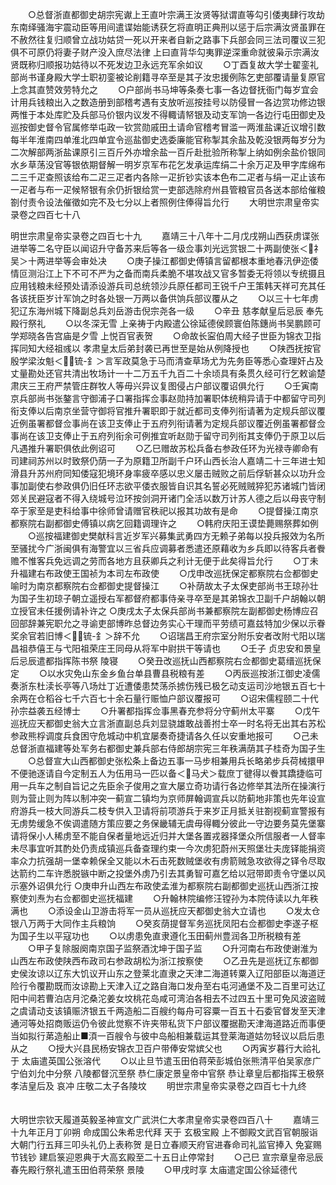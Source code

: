 <!-- { "loadSidebar": true } -->
　　○总督浙直都御史胡宗宪谳上王直叶宗满王汝贤等狱谓直等勾引倭夷肆行攻劫东南绎骚海宇震动臣等用间遣谍始能诱获乞将直明正典刑以惩于后宗满汝贤虽罪在不赦然往复归顺曾立战功姑贷一死以开来者自新之路事下兵部会同三法司覆议三犯俱不可原仍将妻子财产没入庶尽法律  上曰直背华勾夷罪逆深重命就彼枭示宗满汝贤既称归顺报功姑待以不死发边卫永远充军余如议
　　○丁酉复故大学士翟銮礼部尚书谨身殿大学士职初銮被论削籍寻卒至是其子汝忠援例陈乞吏部覆请量复原官  上念其直赞效劳特允之
　　○户部尚书马坤等条奏七事一各边督抚衙门每岁宜会计用兵钱粮出入之数造册到部稽考遇有支放听巡按挂号以防侵冒一各边赏功修边银两惟于本处库贮及兵部马价银内议发不得輙请帑银及动支军饷一各边行屯田御史及巡按御史督令官属修举屯政一钦赏勋戚田土请命官稽考冒滥一两淮盐课近议增引数每半年淮南四单淮北四单宜令巡盐御史选委廉能官称掣其余盐及乾没银两每岁分为二次解部两浙盐课原引三百斤外亦增余盐一百斤赴批验所称掣上纳如例余盐价银同水乡草荡没官等银依期督解一明岁京军布花乞发承运库绢二十余万疋及甲字库绵布二三千疋查照该给布二疋三疋者内各除一疋折钞实该本色布二疋者与绢一疋止该布一疋者与布一疋候帑银有余仍折银给赏一吏部选除府州县管粮官员各送本部给催粮劄付责令设法催徵如完不及七分以上者照例住俸得旨允行
　　大明世宗肃皇帝实录卷之四百七十八


明世宗肃皇帝实录卷之四百七十九
　　嘉靖三十八年十二月戊戌朔山西获虏谍张进举等二名守臣以闻诏升守备苏来后等各一级佥事刘光远赏银二十两副使张＜礻吴＞十两进举等会审处决
　　○庚子操江都御史傅镇言留都根本重地春汛伊迩倭情叵测沿江上下不可不严为之备而南兵柔脆不堪攻战又官多暂委无将领以专统摄且应用钱粮未经预处请添设游兵司总统领沙兵原任都司王锐千户王策韩天祥可充其任各该抚臣岁计军饷之时各处银一万两以备供饷兵部议覆从之
　　○以三十七年虏犯辽东海州城下降副总兵刘岳游击倪宗尧各一级
　　○辛丑  慈孝献皇后忌辰  奉先殿行祭礼
　　○以冬深无雪  上亲祷于内殿遣公徐延德侯顾寰伯陈鏸尚书吴鹏顾可学郑晓各告宫庙是夕雪  上悦百官表贺
　　○命故长寍伯周大经子世臣为锦衣卫指挥同知大经祖彧以  孝肃皇太后弟封袭已再世至是始从例降授也
　　○陕西抚按官殷学梁汝魁＜锍-釒＞言军政莫急于马而清查草场尤为先务臣等悉心查理奸占及丈量勘处还官共清出牧场计一十二万五千九百二十余顷具有条贯久经可行乞敕谕楚肃庆三王府严禁管庄群牧人等毋兴异议复图侵占户部议覆诏俱允行
　　○壬寅南京兵部尚书张鏊言守御浦子口署指挥佥事赵勋持加署职体统稍异请于中都留守司列衔支俸以后南京坐营守御将官推升署职即于就近都司支俸列衔请著为定规兵部议覆近例虽署都督佥事尚在该卫支俸止于五府列衔请著为定规兵部议覆近例虽署都督佥事尚在该卫支俸止于五府列衔余可例推宜听赵勋于留守司列衔其支俸仍于原卫以后凡遇推升署职俱依此例诏可
　　○乙巳赠故苏松兵备右参政任环为光禄寺卿命有司建祠苏州以时致祭仍荫一子为原籍卫所副千户环山西长治人嘉靖二十三年进士知滑县升苏州府同知倭寇犯境环身率疲卒感以忠义屡击贼败之前后俘斩甚众以功升佥事加副使右参政俱仍旧任环志欲平倭衣服皆自识其名誓必死贼贼猝犯苏诸城门皆闭郊关民避寇者不得入绕城号泣环按剑洞开诸门全活以数万计苏人德之后以母丧守制卒于家至是吏科给事中徐师曾请赠官秩祀以报其功故有是命
　　○提督操江南京都察院右副都御史傅镇以病乞回籍调理许之
　　○韩府庆阳王谟垫薨赐祭葬如例
　　○巡按福建御史樊献科言近岁军兴募集武勇四方无赖子弟每以投兵报效为名所至骚扰今广浙闽俱有海警宜以三省兵应调募者悉遣还原藉收为乡兵即以待客兵者餋赡不惟客兵免远调之劳而各地方且获卿兵之利计无便于此矣得旨允行
　　○丁未升福建右布政使王国祯为本司左布政使
　　○戊申改巡抚保定都察院右佥都御史喻时为南京都察院右佥都御史提督操江
　　○补荫故太子太保吏部尚书王琼孙壮为国子生初琼子朝立遥授右军都督府都事侍亲寻卒至是其弟锦衣卫副千户胡翰以朝立授官未任援例请补许之
○庚戌太子太保兵部尚书兼都察院左副都御史杨博应召回部辞兼宪职允之寻谕吏部博昨总督边务实心干理而平劳绩可嘉兹特加少保以示眷奖余官若旧博＜锍-釒＞辞不允
　　○诏瑞昌王府宗室分附乐安者改附弋阳以瑞昌祖恭僖王与弋阳祖荣庄王同母从将军中尉拱干等请也
　　○壬子  贞忠安和景皇后忌辰遣都指挥陈书祭  陵寝
　　○癸丑改巡抚山西都察院右佥都御史葛缙巡抚保定
　　○以水灾免山东金乡鱼台单县曹县税粮有差
　　○丙辰巡按浙江御史凌儒奏浙东杜渎长亭等八场灶丁近遭倭患焚荡杀掳伤残已极乞动支运司沙地银五百七十余两在仓稻谷七千六百七十余石量行赈恤户部议覆报可
　　○诏宋儒程颐二十代孙宗益袭五经博士
　　○升署都指挥佥事黑春充参将分守蓟州太平寨
　　○戊午巡抚应天都御史翁大立言浙直副总兵刘显骁雄敢战善拊士卒一时名将无出其右苏松参政熊桴调度兵食困守危城动中机宜屡奏奇捷请各久任以安重地报可
　　○己未总督浙直福建等处军务右都御史兼兵部右侍郎胡宗宪三年秩满荫其子桂奇为国子生
　　○总督宣大山西都御史张松条上备边五事一马步相兼用兵长略弟步兵荷械擐甲不便驰逐请自今定制五人为伍用马一匹以备＜马犬＞载庶丁徤得以餋其蹻捷临可用一兵车之制自旨记之先臣余子俊用之宣大屡立奇功请行各边修举其法所在操演行则为营止则为阵以制冲突一蓟宣二镇均为京师屏翰调宣兵以防蓟地非策也先年设宣府游兵一枝大同游兵二枝专供入卫请将前项游兵于来岁正月抵关驻劄视蓟宣警报有无虏势缓急不俟调遣随方策应要之务保畿辅无虞毋得輙分彼此一守边要务莫先堡寨请将保小人稀虏至不能自保者量地远近归并大堡各置戎器择堡众所信服者一人督率未尽事宜听其酌处仍责成镇巡兵备查理约束一今次虏犯蔚州天照堡壮夫庞铎能捐资率众力抗强胡一堡幸赖保全又能以木石击死数贼堡收有虏箭贼急攻欲得之铎令尽取达箭约二车许悉脱镞中断之投堡外虏乃引去其勇智可嘉乞给以冠带即责令守堡以风示塞外诏俱允行
○庚申升山西左布政使孟淮为都察院右副都御史巡抚山西浙江按察使刘焘为右佥都御史巡抚福建
　　○升翰林院编修汪镗孙为本院侍读以九年秩满也
　　○添设金山卫游击将军一员从巡抚应天都御史翁大立请也
　　○发太仓银八万两于大同作主兵粮饷
　　○癸亥荫提督军务巡抚凤阳右佥都御史李遂子枢为国子生以平寇功也
　　○以虏患免直隶遵化玉田蓟州豊润各卫所税粮有差
　　○甲子复除服阕南京国子监祭酒沈坤于国子监
　　○升河南右布政使谢淮为山西左布政使陕西布政司右参政胡松为浙江按察使
　　○乙丑先是巡抚辽东都御史侯汝谅以辽东大饥议开山东之登莱北直隶之天津二海道转粟入辽阳部臣以海道迂险行令覆勘既而汝谅勘上天津入辽之路自海口发舟至右屯河通堡不及二百里可达辽阳中间若曹泊店月沱桑沱姜女坟桃花岛咸可湾泊各相去不过四五十里可免风波盗贼之虞请动支该镇赈济银五千两造船二百艘约每舟可容粟一百五十石委官督发至天津通河等处招商贩运仍令彼此觉察不许夹带私货下户部议覆据勘天津海道路近而事便当如拟行苐造船止■湏一百艘令与彼中岛船相兼载运其登莱海道姑勿轻议以启后患从之
　　○授大兴县民杨安锦衣卫百户带俸安常嫔父也
　　○丙寅岁暮行大祫礼于  太庙遣英国公张溶代
　　○以止旦节遣玉田伯蒋荣彭城伯张熊清平伯吴家彦广宁伯刘允中分祭  八陵都督沉至祭  恭仁康定景皇帝中官祭  恭让章皇后都指挥王极祭  孝洁皇后及  哀冲  庄敬二太子各陵坟
　　明世宗肃皇帝实录卷之四百七十九终
　　


大明世宗钦天履道英毅圣神宣文广武洪仁大孝肃皇帝实录卷四百八十
　　嘉靖三十九年正月丁卯朔  命成国公朱希忠代拜  天于  玄极宝殿  上不御殿文武百官朝服诣大朝门行五拜三叩头礼仍上表称贺  是日立春顺天府官进春命司礼监官捧入  免宴赐节钱钞  建启箓迎恩典于大高玄殿至二十五日止停常封
　　○己巳  宣宗章皇帝忌辰  春先殿行祭礼遣玉田伯蒋荣祭  景陵
　　○甲戌时享  太庙遣定国公徐延德代
